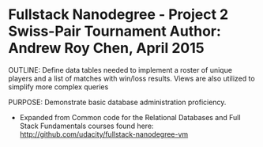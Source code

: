 Fullstack Nanodegree - Project 2
Swiss-Pair Tournament
Author: Andrew Roy Chen, April 2015
=====================================================

OUTLINE:
Define data tables needed to implement a roster of unique players and a list 
of matches with win/loss results.
Views are also utilized to simplify more complex queries


PURPOSE:
Demonstrate basic database administration proficiency.


* Expanded from Common code for the Relational Databases and Full Stack Fundamentals courses
found here: http://github.com/udacity/fullstack-nanodegree-vm
